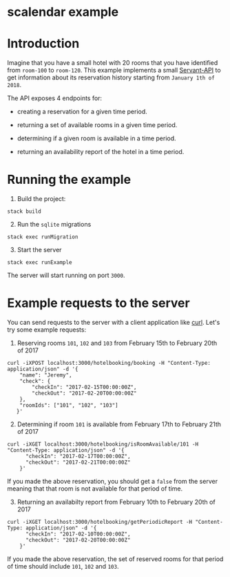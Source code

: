 # scalendar example


# Introduction

Imagine that you have a small hotel with 20 rooms that you have identified from
`room-100` to `room-120`. This example implements a small [Servant-API](https://haskell-servant.readthedocs.io/en/stable/)
to get information about its reservation history starting from `January 1th of 2018`.

The API exposes 4 endpoints for:

- creating a reservation for a given time period.

- returning a set of available rooms in a given time period.

- determining if a given room is available in a time period.

- returning an availability report of the hotel in a time period.


# Running the example

1. Build the project:

```
stack build
```

2. Run the `sqlite` migrations

```
stack exec runMigration
```

3. Start the server
```
stack exec runExample
```

The server will start running on port `3000`.


# Example requests to the server

You can send requests to the server with a client application like [curl](https://curl.haxx.se/). Let's
try some example requests:

1. Reserving rooms `101`, `102` and `103` from February 15th to February 20th of 2017

```
curl -iXPOST localhost:3000/hotelbooking/booking -H "Content-Type: application/json" -d '{
    "name": "Jeremy",
    "check": {
        "checkIn": "2017-02-15T00:00:00Z",
        "checkOut": "2017-02-20T00:00:00Z"
    },
    "roomIds": ["101", "102", "103"]
   }'
```

2. Determining if room `101` is available from February 17th to February 21th of 2017


```
curl -iXGET localhost:3000/hotelbooking/isRoomAvailable/101 -H "Content-Type: application/json" -d '{
      "checkIn": "2017-02-17T00:00:00Z",
      "checkOut": "2017-02-21T00:00:00Z"
    }'
```

If you made the above reservation, you should get a `false` from the server meaning that that room
is not available for that period of time.


3. Returning an availabilty report from February 10th to February 20th of 2017

```
curl -iXGET localhost:3000/hotelbooking/getPeriodicReport -H "Content-Type: application/json" -d '{
      "checkIn": "2017-02-10T00:00:00Z",
      "checkOut": "2017-02-20T00:00:00Z"
    }'
```

If you made the above reservation, the set of reserved rooms for that period of time should include `101`,
`102` and `103`.